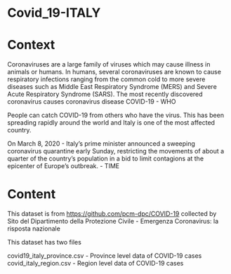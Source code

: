 # Covid_19-ITALY


# Context
Coronaviruses are a large family of viruses which may cause illness in animals or humans. In humans, several coronaviruses are known to cause respiratory infections ranging from the common cold to more severe diseases such as Middle East Respiratory Syndrome (MERS) and Severe Acute Respiratory Syndrome (SARS). The most recently discovered coronavirus causes coronavirus disease COVID-19 - WHO

People can catch COVID-19 from others who have the virus. This has been spreading rapidly around the world and Italy is one of the most affected country.

On March 8, 2020 - Italy’s prime minister announced a sweeping coronavirus quarantine early Sunday, restricting the movements of about a quarter of the country’s population in a bid to limit contagions at the epicenter of Europe’s outbreak. - TIME

# Content
This dataset is from https://github.com/pcm-dpc/COVID-19 collected by Sito del Dipartimento della Protezione Civile - Emergenza Coronavirus: la risposta nazionale

This dataset has two files

covid19_italy_province.csv - Province level data of COVID-19 cases
covid_italy_region.csv - Region level data of COVID-19 cases
